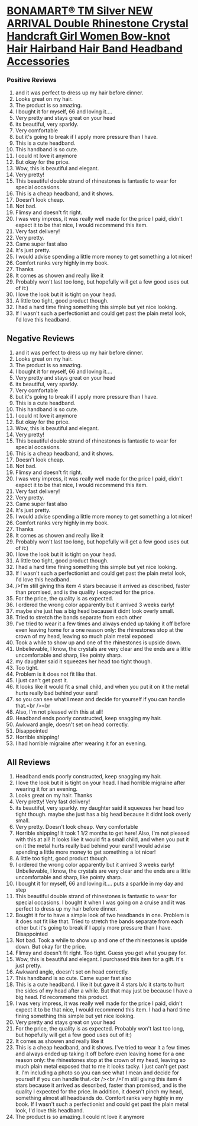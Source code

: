 # [BONAMART® TM Silver NEW ARRIVAL Double Rhinestone Crystal Handcraft Girl Women Bow-knot Hair Hairband Hair Band Headband Accessories](https://products.checkmycream.com/products/BONAMART(r)-TM-Silver-NEW-ARRIVAL-Double-Rhinestone-Crystal-Handcraft-Girl-Women-Bow-knot-Hair-Hairband-Hair-Band-Headband-Accessories.html)

### Positive Reviews

<ol>
      <li>and it was perfect to dress up my hair before dinner.</li>
      <li>Looks great on my hair.  </li>
      <li>The product is so amazing.</li>
      <li>I bought it for myself, 66 and loving it....  </li>
      <li>Very pretty and stays great on your head</li>
      <li>its beautiful, very sparkly.</li>
      <li>Very comfortable</li>
      <li>but it&#x27;s going to break if I apply more pressure than I have.  </li>
      <li>This is a cute headband.</li>
      <li>This handband is so cute.</li>
      <li>I could nt love it anymore</li>
      <li>But okay for the price.</li>
      <li>Wow, this is beautiful and elegant.  </li>
      <li>Very pretty!</li>
      <li>This beautiful double strand of rhinestones is fantastic to wear for special occasions.  </li>
      <li>This is a cheap headband, and it shows.</li>
      <li>Doesn&#x27;t look cheap.</li>
      <li>Not bad.</li>
      <li>Flimsy and doesn&#x27;t fit right.</li>
      <li>I was very impress, it was really well made for the price I paid, didn&#x27;t expect it to be that nice, I would recommend this item.</li>
      <li>Very fast delivery!</li>
      <li>Very pretty.</li>
      <li>Came super fast also</li>
      <li>It&#x27;s just pretty.</li>
      <li>I would advise spending a little more money to get something a lot nicer!</li>
      <li>Comfort ranks very highly in my book.</li>
      <li>Thanks</li>
      <li>It comes as showen and really like it</li>
      <li>Probably won&#x27;t last too long, but hopefully will get a few good uses out of it:)</li>
      <li>I love the look but it is tight on your head.</li>
      <li>A little too tight, good product though.</li>
      <li>I had a hard time fining something this simple but yet nice looking.</li>
      <li>If I wasn&#x27;t such a perfectionist and could get past the plain metal look, I&#x27;d love this headband.</li>
</ol>


<h2>Negative Reviews</h2>
<ol>
<li> and it was perfect to dress up my hair before dinner.</li>
<li> Looks great on my hair.  </li>
<li> The product is so amazing.</li>
<li> I bought it for myself, 66 and loving it....  </li>
<li> Very pretty and stays great on your head</li>
<li> its beautiful, very sparkly.</li>
<li> Very comfortable</li>
<li> but it&#x27;s going to break if I apply more pressure than I have.  </li>
<li> This is a cute headband.</li>
<li> This handband is so cute.</li>
<li> I could nt love it anymore</li>
<li> But okay for the price.</li>
<li> Wow, this is beautiful and elegant.  </li>
<li> Very pretty!</li>
<li> This beautiful double strand of rhinestones is fantastic to wear for special occasions.  </li>
<li> This is a cheap headband, and it shows.</li>
<li> Doesn&#x27;t look cheap.</li>
<li> Not bad.</li>
<li> Flimsy and doesn&#x27;t fit right.</li>
<li> I was very impress, it was really well made for the price I paid, didn&#x27;t expect it to be that nice, I would recommend this item.</li>
<li> Very fast delivery!</li>
<li> Very pretty.</li>
<li> Came super fast also</li>
<li> It&#x27;s just pretty.</li>
<li> I would advise spending a little more money to get something a lot nicer!</li>
<li> Comfort ranks very highly in my book.</li>
<li> Thanks</li>
<li> It comes as showen and really like it</li>
<li> Probably won&#x27;t last too long, but hopefully will get a few good uses out of it:)</li>
<li> I love the look but it is tight on your head.</li>
<li> A little too tight, good product though.</li>
<li> I had a hard time fining something this simple but yet nice looking.</li>
<li> If I wasn&#x27;t such a perfectionist and could get past the plain metal look, I&#x27;d love this headband.</li>
<li> /&gt;I&#x27;m still giving this item 4 stars because it arrived as described, faster than promised, and is the quality I expected for the price.</li>
<li> For the price, the quality is as expected.</li>
<li> I ordered the wrong color apparently but it arrived 3 weeks early!</li>
<li> maybe she just has a big head because it didnt look overly small.</li>
<li> Tried to stretch the bands separate from each other</li>
<li> I&#x27;ve tried to wear it a few times and always ended up taking it off before even leaving home for a one reason only: the rhinestones stop at the crown of my head, leaving so much plain metal exposed</li>
<li> Took a while to show up and one of the rhinestones is upside down.</li>
<li> Unbelievable, I know, the crystals are very clear and the ends are a little uncomfortable and sharp, like pointy sharp.</li>
<li> my daughter said it squeezes her head too tight though.</li>
<li> Too tight.</li>
<li> Problem is it does not fit like that.  </li>
<li> I just can&#x27;t get past it.</li>
<li> It looks like it would fit a small child, and when you put it on it the metal hurts really bad behind your ears!</li>
<li> so you can see what I mean and decide for yourself if you can handle that.&lt;br /&gt;&lt;br</li>
<li> Also, I&#x27;m not pleased with this at all!</li>
<li> Headband ends poorly constructed, keep snagging my hair.</li>
<li> Awkward angle, doesn&#x27;t set on head correctly.</li>
<li> Disappointed</li>
<li> Horrible shipping!</li>
<li> I had horrible migraine after wearing it for an evening.</li>
</ol>

<h2>All Reviews</h2>

<ol>
    <li> Headband ends poorly constructed, keep snagging my hair.</li>
    <li> I love the look but it is tight on your head. I had horrible migraine after wearing it for an evening.</li>
    <li> Looks great on my hair.  Thanks</li>
    <li> Very pretty! Very fast delivery!</li>
    <li> its beautiful, very sparkly. my daughter said it squeezes her head too tight though. maybe she just has a big head because it didnt look overly small.</li>
    <li> Very pretty. Doesn&#x27;t look cheap. Very comfortable</li>
    <li> Horrible shipping! It took 1 1/2 months to get here! Also, I&#x27;m not pleased with this at all! It looks like it would fit a small child, and when you put it on it the metal hurts really bad behind your ears! I would advise spending a little more money to get something a lot nicer!</li>
    <li> A little too tight, good product though.</li>
    <li> I ordered the wrong color apparently but it arrived 3 weeks early! Unbelievable, I know, the crystals are very clear and the ends are a little uncomfortable and sharp, like pointy sharp.</li>
    <li> I bought it for myself, 66 and loving it....  puts a sparkle in my day and step</li>
    <li> This beautiful double strand of rhinestones is fantastic to wear for special occasions.  I bought it when I was going on a cruise and it was perfect to dress up my hair before dinner.</li>
    <li> Bought it for to have a simple look of two headbands in one.  Problem is it does not fit like that.  Tried to stretch the bands separate from each other but it&#x27;s going to break if I apply more pressure than I have.  Disappointed</li>
    <li> Not bad. Took a while to show up and one of the rhinestones is upside down. But okay for the price.</li>
    <li> Flimsy and doesn&#x27;t fit right. Too tight. Guess you get what you pay for.</li>
    <li> Wow, this is beautiful and elegant.  I purchased this item for a gift. It&#x27;s just pretty.</li>
    <li> Awkward angle, doesn&#x27;t set on head correctly.</li>
    <li> This handband is so cute. Came super fast also</li>
    <li> This is a cute headband. I like it but gave it 4 stars b/c it starts to hurt the sides of my head after a while. But that may just be because I have a big head. I&#x27;d recommend this product.</li>
    <li> I was very impress, it was really well made for the price I paid, didn&#x27;t expect it to be that nice, I would recommend this item. I had a hard time fining something this simple but yet nice looking.</li>
    <li> Very pretty and stays great on your head</li>
    <li> For the price, the quality is as expected. Probably won&#x27;t last too long, but hopefully will get a few good uses out of it:)</li>
    <li> It comes as showen and really like it</li>
    <li> This is a cheap headband, and it shows. I&#x27;ve tried to wear it a few times and always ended up taking it off before even leaving home for a one reason only: the rhinestones stop at the crown of my head, leaving so much plain metal exposed that to me it looks tacky. I just can&#x27;t get past it. I&#x27;m including a photo so you can see what I mean and decide for yourself if you can handle that.&lt;br /&gt;&lt;br /&gt;I&#x27;m still giving this item 4 stars because it arrived as described, faster than promised, and is the quality I expected for the price. In addition, it doesn&#x27;t pinch my head, something almost all headbands do. Comfort ranks very highly in my book. If I wasn&#x27;t such a perfectionist and could get past the plain metal look, I&#x27;d love this headband.</li>
    <li> The product is so amazing. I could nt love it anymore</li>
</ol>




